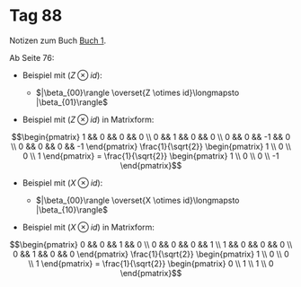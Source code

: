 # Tag 88

Notizen zum Buch [Buch 1](../Buch1.md).

Ab Seite 76:
* Beispiel mit $(Z \otimes id)$:
  - $|\beta_{00}\rangle \overset{Z \otimes id}\longmapsto |\beta_{01}\rangle$

* Beispiel mit $(Z \otimes id)$ in Matrixform:
```math
\begin{pmatrix}
1 && 0 && 0 && 0 \\
0 && 1 && 0 && 0 \\
0 && 0 && -1 && 0 \\
0 && 0 && 0 && -1
\end{pmatrix}
\frac{1}{\sqrt{2}}
\begin{pmatrix}
1 \\
0 \\
0 \\
1
\end{pmatrix}
=
\frac{1}{\sqrt{2}}
\begin{pmatrix}
1 \\
0 \\
0 \\
-1
\end{pmatrix}
```
* Beispiel mit $(X \otimes id)$:
  - $|\beta_{00}\rangle \overset{X \otimes id}\longmapsto |\beta_{10}\rangle$

* Beispiel mit $(X \otimes id)$ in Matrixform:
```math
\begin{pmatrix}
0 && 0 && 1 && 0 \\
0 && 0 && 0 && 1 \\
1 && 0 && 0 && 0 \\
0 && 1 && 0 && 0
\end{pmatrix}
\frac{1}{\sqrt{2}}
\begin{pmatrix}
1 \\
0 \\
0 \\
1
\end{pmatrix}
=
\frac{1}{\sqrt{2}}
\begin{pmatrix}
0 \\
1 \\
1 \\
0
\end{pmatrix}
```
